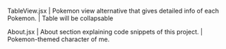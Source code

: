TableView.jsx
    | Pokemon view alternative that gives detailed info of each Pokemon.
    | Table will be collapsable

About.jsx
    | About section explaining code snippets of this project.
    | Pokemon-themed character of me.
